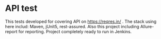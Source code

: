 # API test

This tests developed for covering API on https://reqres.in/ . 
The stack using here includ: Maven, jUnit5, rest-assured.
Also this project including Allure-report for reporting.
Project completely ready to run in Jenkins.
